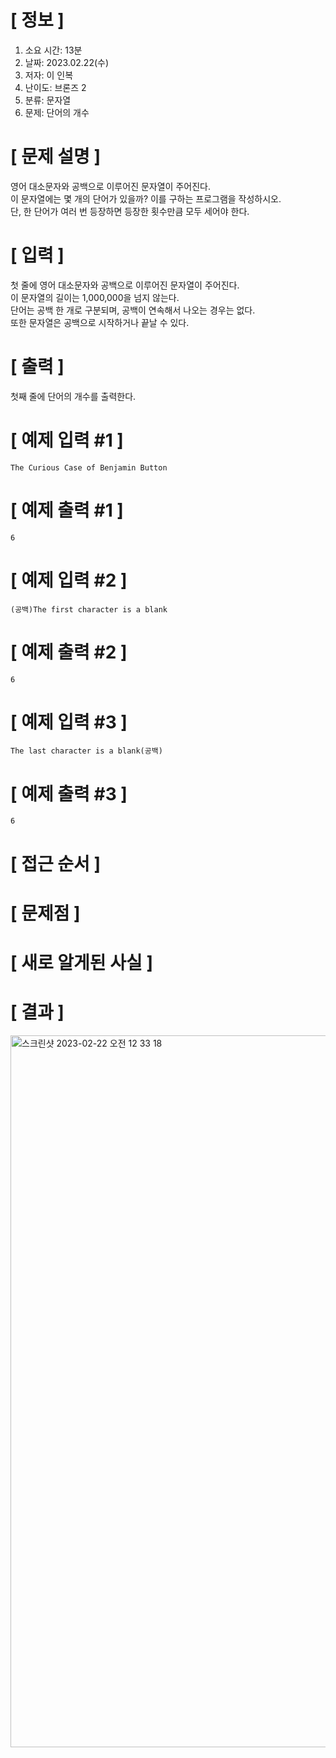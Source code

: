# **[ 정보 ]**
1. 소요 시간: 13분
2. 날짜: 2023.02.22(수)
3. 저자: 이 인복
4. 난이도: 브론즈 2
5. 분류: 문자열
6. 문제: 단어의 개수

# **[ 문제 설명 ]**
영어 대소문자와 공백으로 이루어진 문자열이 주어진다.  
이 문자열에는 몇 개의 단어가 있을까? 이를 구하는 프로그램을 작성하시오.   
단, 한 단어가 여러 번 등장하면 등장한 횟수만큼 모두 세어야 한다.

# **[ 입력 ]**
첫 줄에 영어 대소문자와 공백으로 이루어진 문자열이 주어진다.  
이 문자열의 길이는 1,000,000을 넘지 않는다.  
단어는 공백 한 개로 구분되며, 공백이 연속해서 나오는 경우는 없다.  
또한 문자열은 공백으로 시작하거나 끝날 수 있다.

# **[ 출력 ]**
첫째 줄에 단어의 개수를 출력한다.

# **[ 예제 입력 #1 ]**
    The Curious Case of Benjamin Button

# **[ 예제 출력 #1 ]**
    6

# **[ 예제 입력 #2 ]**
    (공백)The first character is a blank

# **[ 예제 출력 #2 ]**
    6

# **[ 예제 입력 #3 ]**
    The last character is a blank(공백) 

# **[ 예제 출력 #3 ]**
    6

# **[ 접근 순서 ]**

# **[ 문제점 ]**

# **[ 새로 알게된 사실 ]**

# **[ 결과 ]**
<img width="1139" alt="스크린샷 2023-02-22 오전 12 33 18" src="https://user-images.githubusercontent.com/59809278/220390249-ed4cf1dd-2b06-4fb6-abfc-9d7c2e376427.png">
